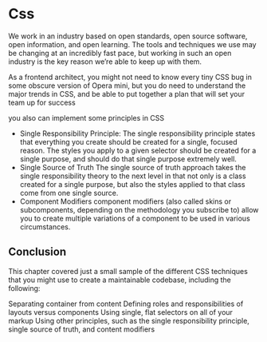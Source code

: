 # Css

We work in an industry based on open standards, open source software, open information, and open learning. The tools and techniques we use may be changing at an incredibly fast pace, but working in such an open industry is the key reason we’re able to keep up with them.

As a frontend architect, you might not need to know every tiny CSS bug in some obscure version of Opera mini, but you do need to understand the major trends in CSS, and be able to put together a plan that will set your team up for success

you also can implement some principles in CSS

- Single Responsibility Principle:
  The single responsibility principle states that everything you create should be created for a single, focused reason. The styles you apply to a given selector should be created for a single purpose, and should do that single purpose extremely well.
- Single Source of Truth
  The single source of truth approach takes the single responsibility theory to the next level in that not only is a class created for a single purpose, but also the styles applied to that class come from one single source.
- Component Modifiers
  component modifiers (also called skins or subcomponents, depending on the methodology you subscribe to) allow you to create multiple variations of a component to be used in various circumstances.

## Conclusion

This chapter covered just a small sample of the different CSS techniques that you might use to create a maintainable codebase, including the following:

Separating container from content
Defining roles and responsibilities of layouts versus components
Using single, flat selectors on all of your markup
Using other principles, such as the single responsibility principle, single source of truth, and content modifiers
